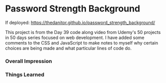 # Password Strength Background

If deployed: https://thedanitor.github.io/password_strength_background/

This project is from the Day 39 code along video from Udemy's 50 projects in 50 days series focused on web development. I have added some comments to the CSS and JavaScript to make notes to myself why certain choices are being made and what particular lines of code do.

### Overall Impression


### Things Learned
